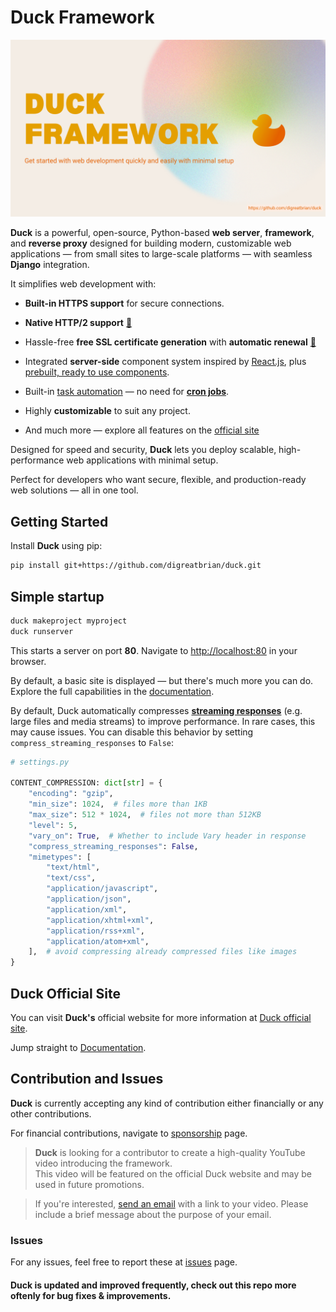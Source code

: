# Duck Framework
![Duck image](./images/duck-cover.png)  

**Duck** is a powerful, open-source, Python-based **web server**, **framework**, and **reverse proxy** designed for building modern, customizable web applications — from small sites to large-scale platforms — with seamless **Django** integration.

It simplifies web development with:

- **Built-in HTTPS support** for secure connections.
- **Native HTTP/2 support** [🔗](https://duckframework.xyz/documentation/free_ssl_certificate.html)
- Hassle-free **free SSL certificate generation** with **automatic renewal** [🔗](https://duckframework.xyz/documentation/free_ssl_certificate.html)
- Integrated **server-side** component system inspired by [React.js](https://react.dev), plus [prebuilt, ready to use components](https://duckframework.xyz/documentation/predefined_components.html).
- Built-in [task automation](https://duckframework.xyz/documentation/automations.html) — no need for [**cron jobs**](https://en.m.wikipedia.org/wiki/Cron).
- Highly **customizable** to suit any project.

- And much more — explore all features on the  [official site](https://duckframework.xyz/features)

Designed for speed and security, **Duck** lets you deploy scalable, high-performance web applications with minimal setup.

Perfect for developers who want secure, flexible, and production-ready web solutions — all in one tool.


## Getting Started

Install **Duck** using pip:

```sh
pip install git+https://github.com/digreatbrian/duck.git
```

## Simple startup

```sh
duck makeproject myproject
duck runserver
```
This starts a server on port **80**. Navigate to [http://localhost:80](http://localhost:80) in your browser.

By default, a basic site is displayed — but there's much more you can do.  
Explore the full capabilities in the [documentation](https://duckframework.xyz/documentation).

By default, Duck automatically compresses [**streaming responses**](https://www.cloudflare.com/learning/video/what-is-http-live-streaming/#:~:text=With%20streaming%20over%20HTTP%2C%20the,every%20segment%20of%20video%20data.) (e.g. large files and media streams) to improve performance. In rare cases, this may cause issues. You can disable this behavior by setting `compress_streaming_responses` to `False`:

```py
# settings.py

CONTENT_COMPRESSION: dict[str] = {
    "encoding": "gzip",
    "min_size": 1024,  # files more than 1KB
    "max_size": 512 * 1024,  # files not more than 512KB
    "level": 5,
    "vary_on": True,  # Whether to include Vary header in response
    "compress_streaming_responses": False,
    "mimetypes": [
        "text/html",
        "text/css",
        "application/javascript",
        "application/json",
        "application/xml",
        "application/xhtml+xml",
        "application/rss+xml",
        "application/atom+xml",
    ],  # avoid compressing already compressed files like images
}
```

## Duck Official Site

You can visit **Duck's** official website for more information at [Duck official site](https://duckframework.xyz).

Jump straight to [Documentation](https://duckframework.xyz/documentation).

## Contribution and Issues
**Duck** is currently accepting any kind of contribution either financially or any other contributions.  

For financial contributions, navigate to [sponsorship](https://duckframework.xyz/sponsorship) page.

> **Duck** is looking for a contributor to create a high-quality YouTube video introducing the framework.  
This video will be featured on the official Duck website and may be used in future promotions.

> If you're interested, [send an email](digreatbrian@gmail.com) with a link to your video. Please include a brief message about the purpose of your email.

### Issues

For any issues, feel free to report these at [issues](https://github.com/digreatbrian/duck/issues) page.

#### **Duck** is updated and improved frequently, check out this repo more oftenly for bug fixes & improvements.

